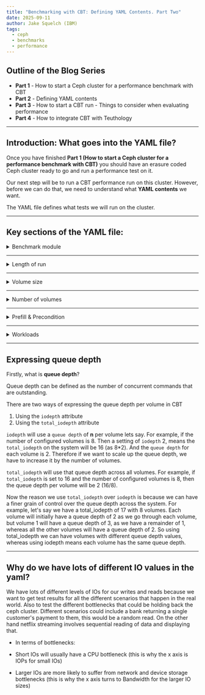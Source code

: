 ```yaml
---
title: "Benchmarking with CBT: Defining YAML Contents. Part Two"
date: 2025-09-11
author: Jake Squelch (IBM)
tags:
  - ceph
  - benchmarks
  - performance
---
```


## Outline of the Blog Series  

- **Part 1** - How to start a Ceph cluster for a performance benchmark with CBT  
- **Part 2** - Defining YAML contents  
- **Part 3** - How to start a CBT run - Things to consider when evaluating performance  
- **Part 4** - How to integrate CBT with Teuthology  

---

## Introduction: What goes into the YAML file?  

Once you have finished **Part 1 (How to start a Ceph cluster for a performance benchmark with CBT)** you should have an erasure coded Ceph cluster ready to go and run a performance test on it.  

Our next step will be to run a CBT performance run on this cluster. However, before we can do that, we need to understand what **YAML contents** we want.  

The YAML file defines what tests we will run on the cluster.  

---

## Key sections of the YAML file:  

<details>
<summary>Benchmark module</summary> 

In our example, we will be using **librbdfio**.  
</details>

---

<details>
<summary>Length of run</summary> 

We configure a **ramp** and a **time** for each test:  

- **Ramp** → warmup period where no data is collected.  
- **Time** → duration for which each test will run and collect results.  
</details>

---

<details>
<summary>Volume size</summary>

This is the amount of data used to prefill each volume.  

- Ideally, this should match the volume size created in **Part 1** when setting up the EC profile.  
- If this value is lower, then only that amount of data will be written.  
</details>

---

<details>
<summary>Number of volumes</summary>

This is the same number of volumes you defined in **Part 1**.  
</details>

---

<details>
<summary>Prefill & Precondition </summary> 

- **Prefill** → filling all volumes with sequential writes.  
- **Precondition** → adding random writes to simulate real-world workloads.
</details>  

---

<details>
<summary>Workloads</summary>

Example:  

```yaml
Seq32kwrite:
  jobname: 'seqwrite'
  mode: 'write'
  op_size: 32768
  numjobs: [ 1 ]
  total_iodepth: [ 2, 4, 8, 16, 32, 64, 128, 256, 512, 768 ]
```
The above is an example of a 32k sequential write, we configure different levels of total_iodepth.
</details>

---

## Expressing queue depth

Firstly, what is **queue depth**?

Queue depth can be defined as the number of concurrent commands that are outstanding.

There are two ways of expressing the queue depth per volume in CBT
1. Using the `iodepth` attribute
2. Using the `total_iodepth` attribute

`iodepth` will use a `queue depth` of **n** per volume lets say. For example, if the number of configured volumes is 8. Then a setting of `iodepth` 2, means the `total_iodepth` on the system will be 16 (as 8*2). And the `queue depth` for each volume is 2. Therefore if we want to scale up the queue depth, we have to increase it by the number of volumes. 

`total_iodepth` will use that queue depth across all volumes. For example, if `total_iodepth` is set to 16 and the number of configured volumes is 8, then the queue depth per volume will be 2 (16/8). 

Now the reason we use `total_iodepth` over `iodepth` is because we can have a finer grain of control over the queue depth across the system. For example, let's say we have a total_iodepth of 17 with 8 volumes. Each volume will initially have a queue depth of 2 as we go through each volume, but volume 1 will have a queue depth of 3, as we have a remainder of 1, whereas all the other volumes will have a queue depth of 2. So using total_iodepth we can have volumes with different queue depth values, whereas using iodepth means each volume has the same queue depth.

---

## Why do we have lots of different IO values in the yaml?

We have lots of different levels of IOs for our writes and reads because we want to get test results for all the different scenarios that happen in the real world. Also to test the different bottlenecks that could be holding back the ceph cluster. Different scenarios could include a bank returning a single customer's payment to them, this would be a random read. On the other hand netflix streaming involves sequential reading of data and displaying that. 
- In terms of bottlenecks:

 - Short IOs will usually have a CPU bottleneck (this is why the x axis is IOPs for small IOs)
 - Larger IOs are more likely to suffer from network and device storage bottlenecks (this is why the x axis turns to Bandwidth for the larger IO sizes)

